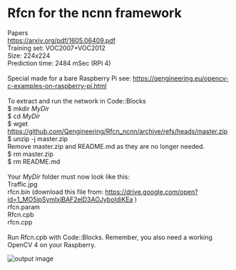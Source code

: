 # Rfcn for the ncnn framework
Papers <br/>
https://arxiv.org/pdf/1605.06409.pdf <br/>
Training set: VOC2007+VOC2012 <br/>
Size: 224x224 <br/>
Prediction time: 2484 mSec (RPi 4) <br/>
<br/>
Special made for a bare Raspberry Pi see: https://qengineering.eu/opencv-c-examples-on-raspberry-pi.html <br/>
<br/>
To extract and run the network in Code::Blocks <br/>
$ mkdir *MyDir* <br/>
$ cd *MyDir* <br/>
$ wget https://github.com/Qengineering/Rfcn_ncnn/archive/refs/heads/master.zip <br/>
$ unzip -j master.zip <br/>
Remove master.zip and README.md as they are no longer needed. <br/> 
$ rm master.zip <br/>
$ rm README.md <br/> <br/>
Your *MyDir* folder must now look like this: <br/> 
Traffic.jpg <br/>
rfcn.bin (download this file from: https://drive.google.com/open?id=1_MO5ipSymIxlBAF2elD3AOJyboIdiKEa )<br/>
rfcn.param <br/>
Rfcn.cpb <br/>
rfcn.cpp <br/>
 <br/>
Run Rfcn.cpb with Code::Blocks. Remember, you also need a working OpenCV 4 on your Raspberry. <br/>

![output image]( https://qengineering.eu/images/Rfcn_trafic.jpg )

